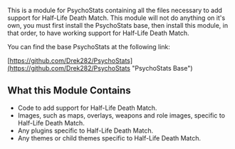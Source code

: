 This is a module for PsychoStats containing all the files necessary to add support for Half-Life Death Match.  This module will not do anything on it's own, you must first install the PsychoStats base, then install this module, in that order, to have working support for Half-Life Death Match.

You can find the base PsychoStats at the following link:

[https://github.com/Drek282/PsychoStats](https://github.com/Drek282/PsychoStats "PsychoStats Base")


## **What this Module Contains**

* Code to add support for Half-Life Death Match.
* Images, such as maps, overlays, weapons and role images, specific to Half-Life Death Match.
* Any plugins specific to Half-Life Death Match.
* Any themes or child themes specific to Half-Life Death Match.
